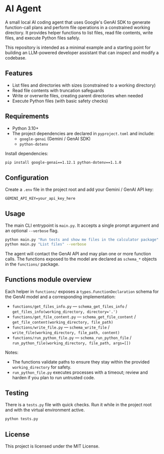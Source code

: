 # AI Agent

A small local AI coding agent that uses Google's GenAI SDK to generate function-call plans and perform file operations in a constrained working directory. It provides helper functions to list files, read file contents, write files, and execute Python files safely.

This repository is intended as a minimal example and a starting point for building an LLM-powered developer assistant that can inspect and modify a codebase.

## Features

- List files and directories with sizes (constrained to a working directory)
- Read file contents with truncation safeguards
- Write or overwrite files, creating parent directories when needed
- Execute Python files (with basic safety checks)

## Requirements

- Python 3.10+
- The project dependencies are declared in `pyproject.toml` and include:
	- `google-genai` (Gemini / GenAI SDK)
	- `python-dotenv`

Install dependencies:

```bash
pip install google-genai==1.12.1 python-dotenv==1.1.0
```

## Configuration

Create a `.env` file in the project root and add your Gemini / GenAI API key:

```env
GEMINI_API_KEY=your_api_key_here
```

## Usage

The main CLI entrypoint is `main.py`. It accepts a single prompt argument and an optional `--verbose` flag.

```bash
python main.py "Run tests and show me files in the calculator package"
python main.py "List files" --verbose
```

The agent will contact the GenAI API and may plan one or more function calls. The functions exposed to the model are declared as `schema_*` objects in the `functions/` package.

## Functions module overview

Each helper in `functions/` exposes a `types.FunctionDeclaration` schema for the GenAI model and a corresponding implementation:

- `functions/get_files_info.py` — `schema_get_files_info` / `get_files_info(working_directory, directory='.')`
- `functions/get_file_content.py` — `schema_get_file_content` / `get_file_content(working_directory, file_path)`
- `functions/write_file.py` — `schema_write_file` / `write_file(working_directory, file_path, content)`
- `functions/run_python_file.py` — `schema_run_python_file` / `run_python_file(working_directory, file_path, args=[])`

Notes:
- The functions validate paths to ensure they stay within the provided `working_directory` for safety.
- `run_python_file.py` executes processes with a timeout; review and harden if you plan to run untrusted code.


## Testing

There is a `tests.py` file with quick checks. Run it while in the project root and with the virtual environment active.

```bash
python tests.py
```

## License

This project is licensed under the MIT License.
